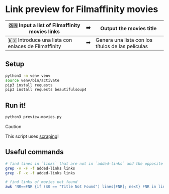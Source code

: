 # Link preview for Filmaffinity movies

| 🇬🇧 Input a list of Filmaffinity movies links       | ➡️ | Output the movies title                           |
| -------------------------------------------------- | -- | ------------------------------------------------- |
| 🇪🇸 Introduce una lista con enlaces de Filmaffinity | ➡️ | Genera una lista con los títulos de las películas |

## Setup

```sh
python3 -m venv venv
source venv/bin/activate
pip3 install requests
pip3 install requests beautifulsoup4
```

## Run it!

```sh
python3 preview-movies.py
```

> [!CAUTION]
> This script uses [scraping](https://en.wikipedia.org/wiki/Web_scraping)!

## Useful commands

```sh
# find lines in `links` that are not in `added-links` and the opposite
grep -v -F -f added-links links
grep -F -x -f added-links links

# find links of movies not found
awk 'NR==FNR {if ($0 == "Title Not Found") lines[FNR]; next} FNR in lines' movies link
```